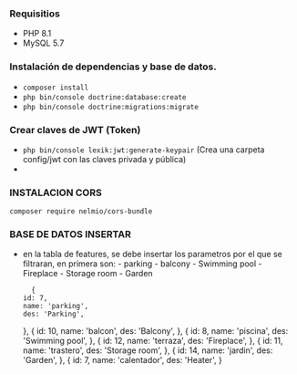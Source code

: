 ### Requisitios

- PHP 8.1
- MySQL 5.7

### Instalación de dependencias y base de datos.

- `composer install`
- `php bin/console doctrine:database:create`
- `php bin/console doctrine:migrations:migrate`

### Crear claves de JWT (Token)

- `php bin/console lexik:jwt:generate-keypair` (Crea una carpeta config/jwt con las claves privada y pública)
- 

### INSTALACION CORS
`composer require nelmio/cors-bundle`

### BASE DE DATOS INSERTAR
- en la tabla de features, se debe insertar los parametros por el que se filtraran, en primera son:
        - parking
        - balcony
        - Swimming pool
        - Fireplace
        - Storage room
        - Garden

        {
      id: 7,
      name: 'parking',
      des: 'Parking',
    },
    {
      id: 10,
      name: 'balcon',
      des: 'Balcony',
    },
    {
      id: 8,
      name: 'piscina',
      des: 'Swimming pool',
    },
    {
      id: 12,
      name: 'terraza',
      des: 'Fireplace',
    },
    {
      id: 11,
      name: 'trastero',
      des: 'Storage room',
    },
    {
      id: 14,
      name: 'jardin',
      des: 'Garden',
    },
    {
      id: 7,
      name: 'calentador',
      des: 'Heater',
    }